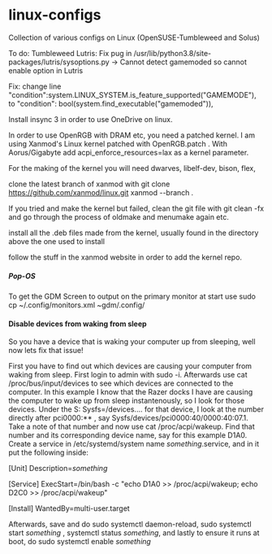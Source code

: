# linux-configs
Collection of various configs on Linux (OpenSUSE-Tumbleweed and Solus)

To do: Tumbleweed
Lutris: Fix pug in /usr/lib/python3.8/site-packages/lutris/sysoptions.py -> Cannot detect gamemoded so cannot enable option in Lutris

Fix: change line "condition":system.LINUX_SYSTEM.is_feature_supported("GAMEMODE"), to "condition": bool(system.find_executable("gamemoded")),



Install insync 3 in order to use OneDrive on linux.

In order to use OpenRGB with DRAM etc, you need a patched kernel. I am using Xanmod's Linux kernel patched with OpenRGB.patch . With Aorus/Gigabyte add acpi_enforce_resources=lax as a kernel parameter.

For the making of the kernel you will need dwarves, libelf-dev, bison, flex, 

clone the latest branch of xanmod with git clone https://github.com/xanmod/linux.git xanmod --branch *.*

If you tried and make the kernel but failed, clean the git file with git clean -fx and go through the process of oldmake and menumake again etc.

install all the .deb files made from the kernel, usually found in the directory above the one used to install

follow the stuff in the xanmod website in order to add the kernel repo.

##### Pop-OS

To get the GDM Screen to output on the primary monitor at start use sudo cp ~/.config/monitors.xml ~gdm/.config/

#### Disable devices from waking from sleep

So you have a device that is waking your computer up from sleeping, well now lets fix that issue!

First you have to find out which devices are causing your computer from waking from sleep. First login to admin with sudo -i. Afterwards use cat /proc/bus/input/devices to see which devices are connected to the computer. In this example I know that the Razer docks I have are causing the computer to wake up from sleep instantenously, so I look for those devices. Under the S: Sysfs=/devices.... for that device, I look at the number directly after pci0000:** , say Sysfs/devices/pci0000:40/0000:40:07.1. Take a note of that number and now use cat /proc/acpi/wakeup. Find that number and its corresponding device name, say for this example D1A0. Create a service in /etc/systemd/system name *something*.service, and in it put the following inside:

[Unit]
Description=*something*

[Service]
ExecStart=/bin/bash -c "echo D1A0 >> /proc/acpi/wakeup; echo D2C0 >> /proc/acpi/wakeup"

[Install]
WantedBy=multi-user.target

Afterwards, save and do sudo systemctl daemon-reload, sudo systemctl start *something* , systemctl status *something*, and lastly to ensure it runs at boot, do sudo systemctl enable *something* 
